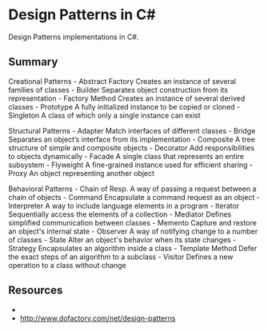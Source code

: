 # Design Patterns in C#

Design Patterns implementations in C#.

## Summary

Creational Patterns
	- Abstract Factory	Creates an instance of several families of classes
	- Builder	Separates object construction from its representation
	- Factory Method	Creates an instance of several derived classes
	- Prototype	A fully initialized instance to be copied or cloned
	- Singleton	A class of which only a single instance can exist

Structural Patterns
	- Adapter	Match interfaces of different classes
	- Bridge	Separates an object’s interface from its implementation
	- Composite	A tree structure of simple and composite objects
	- Decorator	Add responsibilities to objects dynamically
	- Facade	A single class that represents an entire subsystem
	- Flyweight	A fine-grained instance used for efficient sharing
	- Proxy	An object representing another object

Behavioral Patterns
	- Chain of Resp.	A way of passing a request between a chain of objects
	- Command	Encapsulate a command request as an object
	- Interpreter	A way to include language elements in a program
	- Iterator	Sequentially access the elements of a collection
	- Mediator	Defines simplified communication between classes
	- Memento	Capture and restore an object's internal state
	- Observer	A way of notifying change to a number of classes
	- State	Alter an object's behavior when its state changes
	- Strategy	Encapsulates an algorithm inside a class
	- Template Method	Defer the exact steps of an algorithm to a subclass
	- Visitor	Defines a new operation to a class without change
 
## Resources

- 
- http://www.dofactory.com/net/design-patterns
